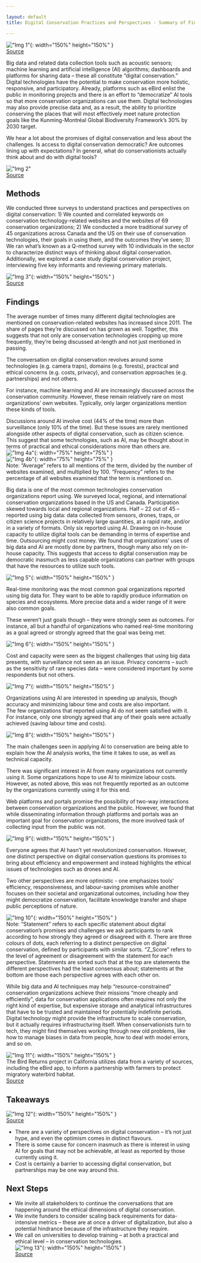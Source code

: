 ```yaml
---

layout: default
title: Digital Conservation Practices and Perspectives - Summary of Findings

---
```



!["Img 1"](assets/img/digconsummary/img1.png "Img 1"){: width="150%" height="150%" } \
[Source](https://blog.nature.org/2013/05/27/boucher-bird-blog-apps-smart-birder/)

Big data and related data collection tools such as acoustic sensors; machine learning and artificial intelligence (AI) algorithms; dashboards and platforms for sharing data – these all constitute “digital conservation.” Digital technologies have the potential to make conservation more holistic, responsive, and participatory. Already, platforms such as eBird enlist the public in monitoring projects and there is an effort to “democratize” AI tools so that more conservation organizations can use them. Digital technologies may also provide precise data and, as a result, the ability to prioritize conserving the places that will most effectively meet nature protection goals like the Kunming-Montréal Global Biodiversity Framework’s 30% by 2030 target.

We hear a lot about the promises of digital conservation and less about the challenges. Is access to digital conservation democratic? Are outcomes lining up with expectations? In general, what do conservationists actually think about and do with digital tools?

!["Img 2"](assets/img/digconsummary/img2.png "Img 2") \
[Source](https://cnr.ncsu.edu/news/2022/01/transforming-data-into-conservation/)

## Methods
We conducted three surveys to understand practices and perspectives on digital conservation: 1) We counted and correlated keywords on conservation technology-related websites and the websites of 69 conservation organizations; 2) We conducted a more traditional survey of 45 organizations across Canada and the US on their use of conservation technologies, their goals in using them, and the outcomes they’ve seen; 3) We ran what’s known as a Q-method survey with 10 individuals in the sector to characterize distinct ways of thinking about digital conservation. Additionally, we explored a case study digital conservation project, interviewing five key informants and reviewing primary materials.

!["Img 3"](assets/img/digconsummary/img3.png "Img 3"){: width="150%" height="150%" } \
[Source](https://commons.wikimedia.org/wiki/File:Online_Survey_Icon_or_logo.svg)

## Findings
The average number of times many different digital technologies are mentioned on conservation-related websites has increased since 2011. The share of pages they’re discussed on has grown as well. Together, this suggests that not only are conservation technologies cropping up more frequently, they’re being discussed at-length and not just mentioned in passing.

The conversation on digital conservation revolves around some technologies (e.g. camera traps), domains (e.g. forests), practical and ethical concerns (e.g. costs, privacy), and conservation approaches (e.g. partnerships) and not others.

For instance, machine learning and AI are increasingly discussed across the conservation community. However, these remain relatively rare on most organizations’ own websites. Typically, only larger organizations mention these kinds of tools.

Discussions around AI involve cost (44% of the time) more than surveillance (only 10% of the time). But these issues are rarely mentioned alongside other aspects of digital conservation, such as citizen science. This suggest that some technologies, such as AI, may be thought about in terms of practical and ethical considerations more than others are. \
!["Img 4a"](assets/img/digconsummary/img4a.png "Img 4a"){: width="75%" height="75%" } \
!["Img 4b"](assets/img/digconsummary/img4b.png "Img 4b"){: width="75%" height="75%" } \
Note: “Average” refers to all mentions of the term, divided by the number of websites examined, and multiplied by 100. “Frequency” refers to the percentage of all websites examined that the term is mentioned on.

Big data is one of the most common technologies conservation organizations report using. We surveyed local, regional, and international conservation organizations based in the US and Canada. Participation skewed towards local and regional organizations. Half – 22 out of 45 – reported using big data: data collected from sensors, drones, traps, or citizen science projects in relatively large quantities, at a rapid rate, and/or in a variety of formats. Only six reported using AI. Drawing on in-house capacity to utilize digital tools can be demanding in terms of expertise and time. Outsourcing might cost money. We found that organizations’ uses of big data and AI are mostly done by partners, though many also rely on in-house capacity. This suggests that access to digital conservation may be democratic inasmuch as less capable organizations can partner with groups that have the resources to utilize such tools.

!["Img 5"](assets/img/digconsummary/img5.png "Img 5"){: width="150%" height="150%" }

Real-time monitoring was the most common goal organizations reported using big data for. They want to be able to rapidly produce information on species and ecosystems. More precise data and a wider range of it were also common goals.

These weren’t just goals though – they were strongly seen as outcomes. For instance, all but a handful of organizations who named real-time monitoring as a goal agreed or strongly agreed that the goal was being met.

!["Img 6"](assets/img/digconsummary/img6.png "Img 6"){: width="150%" height="150%" } 


Cost and capacity were seen as the biggest challenges that using big data presents, with surveillance not seen as an issue. Privacy concerns – such as the sensitivity of rare species data – were considered important by some respondents but not others.

!["Img 7"](assets/img/digconsummary/img7.png "Img 7"){: width="150%" height="150%" }

Organizations using AI are interested in speeding up analysis, though accuracy and minimizing labour time and costs are also important. \
The few organizations that reported using AI do not seem satisfied with it. For instance, only one strongly agreed that any of their goals were actually achieved (saving labour time and costs).

!["Img 8"](assets/img/digconsummary/img8.png "Img 8"){: width="150%" height="150%" }

The main challenges seen in applying AI to conservation are being able to explain how the AI analysis works, the time it takes to use, as well as technical capacity.

There was significant interest in AI from many organizations not currently using it. Some organizations hope to use AI to minimize labour costs. However, as noted above, this was not frequently reported as an outcome by the organizations currently using it for this end.

Web platforms and portals promise the possibility of two-way interactions between conservation organizations and the public. However, we found that while disseminating information through platforms and portals was an important goal for conservation organizations, the more involved task of collecting input from the public was not.

!["Img 9"](assets/img/digconsummary/img1.png "Img 9"){: width="150%" height="150%" } 

Everyone agrees that AI hasn’t yet revolutionized conservation. However, one distinct perspective on digital conservation questions its promises to bring about efficiency and empowerment and instead highlights the ethical issues of technologies such as drones and AI.

Two other perspectives are more optimistic - one emphasizes tools’ efficiency, responsiveness, and labour-saving promises while another focuses on their societal and organizational outcomes, including how they might democratize conservation, facilitate knowledge transfer and shape public perceptions of nature.

!["Img 10"](assets/img/digconsummary/img10.png "Img 10"){: width="150%" height="150%" } \
Note: “Statement” refers to each specific statement about digital conservation’s promises and challenges we ask participants to rank according to how strongly they agreed or disagreed with it. There are three colours of dots, each referring to a distinct perspective on digital conservation, defined by participants with similar sorts. “Z_Score” refers to the level of agreement or disagreement with the statement for each perspective. Statements are sorted such that at the top are statements the different perspectives had the least consensus about; statements at the bottom are those each perspective agrees with each other on.

While big data and AI techniques may help “resource-constrained” conservation organizations achieve their missions “more cheaply and efficiently”, data for conservation applications often requires not only the right kind of expertise, but expensive storage and analytical infrastructures that have to be trusted and maintained for potentially indefinite periods. Digital technology might provide the infrastructure to scale conservation, but it actually requires infrastructuring itself. When conservationists turn to tech, they might find themselves working through new old problems, like how to manage biases in data from people, how to deal with model errors, and so on.

!["Img 11"](assets/img/digconsummary/img11.png "Img 11"){: width="150%" height="150%" } \
The Bird Returns project in California utilizes data from a variety of sources, including the eBird app, to inform a partnership with farmers to protect migratory waterbird habitat. \
[Source](http://www.calricenews.org/wp-content/uploads/2017/06/BR-Workshop-Presentation-June20171.pdf)

## Takeaways
!["Img 12"](assets/img/digconsummary/img12.png "Img 12"){: width="150%" height="150%" } \
[Source](https://www.iis-rio.org/en/projects/naturemap-priority-areas-for-conservation-and-restoration-of-natural-systems/)
* There are a variety of perspectives on digital conservation – it’s not just hype, and even the optimism comes in distinct flavours.
* There is some cause for concern inasmuch as there is interest in using AI for goals that may not be achievable, at least as reported by those currently using it.
* Cost is certainly a barrier to accessing digital conservation, but partnerships may be one way around this.

## Next Steps
* We invite all stakeholders to continue the conversations that are happening around the ethical dimensions of digital conservation.
* We invite funders to consider scaling back requirements for data-intensive metrics – these are at once a driver of digitalization, but also a potential hindrance because of the infrastructure they require.
* We call on universities to develop training – at both a practical and ethical level – in conservation technologies. \
!["Img 13"](assets/img/digconsummary/img13.png "Img 13"){: width="150%" height="150%" } \
[Source](https://www.conservation.org/blog/in-blockchain-technology-a-futuristic-solution-to-conservations-greatest-challenges)

